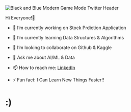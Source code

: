 
![Black and Blue Modern Game Mode Twitter Header](https://github.com/IAMSAGAYAABINESH/IAMSAGAYAABINESH/assets/76099682/ec50fb95-3816-48e9-9d6c-905334bbad21)

Hi Everyone!👋

- 🔭 I’m currently working on Stock Prdiction Application
- 🌱 I’m currently learning Data Structures & Algorithms
- 👯 I’m looking to collaborate on Github & Kaggle
- 💬 Ask me about AI/ML & Data
- 📫 How to reach me:
  [LinkedIn](https://www.linkedin.com/in/sagaya-abinesh-r-970b84216/)
  
- ⚡ Fun fact: I Can Learn New Things Faster!!

<h1>:)</h1>

